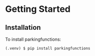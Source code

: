 # Getting Started

## Installation

To install parkingfunctions:

```console
(.venv) $ pip install parkingfunctions
```

